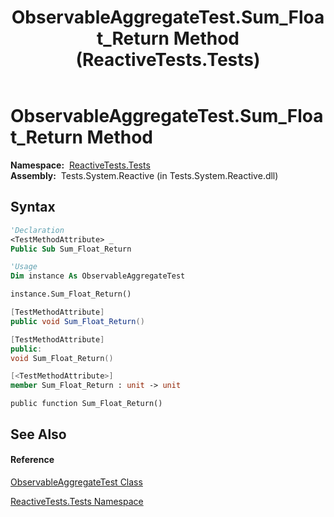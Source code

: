﻿---
title: ObservableAggregateTest.Sum_Float_Return Method  (ReactiveTests.Tests)
TOCTitle: Sum_Float_Return Method
ms:assetid: M:ReactiveTests.Tests.ObservableAggregateTest.Sum_Float_Return
ms:mtpsurl: https://msdn.microsoft.com/en-us/library/reactivetests.tests.observableaggregatetest.sum_float_return(v=VS.103)
ms:contentKeyID: 36620938
ms.date: 06/28/2011
mtps_version: v=VS.103
f1_keywords:
- ReactiveTests.Tests.ObservableAggregateTest.Sum_Float_Return
dev_langs:
- CSharp
- JScript
- VB
- FSharp
- c++
---

# ObservableAggregateTest.Sum\_Float\_Return Method

**Namespace:**  [ReactiveTests.Tests](hh289046\(v=vs.103\).md)  
**Assembly:**  Tests.System.Reactive (in Tests.System.Reactive.dll)

## Syntax

``` vb
'Declaration
<TestMethodAttribute> _
Public Sub Sum_Float_Return
```

``` vb
'Usage
Dim instance As ObservableAggregateTest

instance.Sum_Float_Return()
```

``` csharp
[TestMethodAttribute]
public void Sum_Float_Return()
```

``` c++
[TestMethodAttribute]
public:
void Sum_Float_Return()
```

``` fsharp
[<TestMethodAttribute>]
member Sum_Float_Return : unit -> unit 
```

``` jscript
public function Sum_Float_Return()
```

## See Also

#### Reference

[ObservableAggregateTest Class](hh314823\(v=vs.103\).md)

[ReactiveTests.Tests Namespace](hh289046\(v=vs.103\).md)

